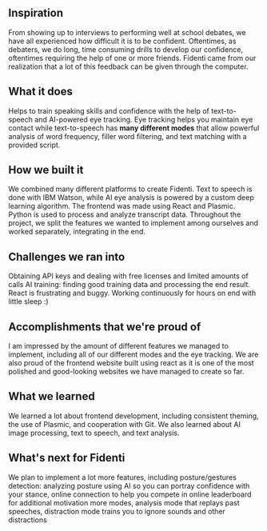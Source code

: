## Inspiration
From showing up to interviews to performing well at school debates, we have all experienced how difficult it is to be confident. Oftentimes, as debaters, we do long, time consuming drills to develop our confidence, oftentimes requiring the help of one or more friends. Fidenti came from our realization that a lot of this feedback can be given through the computer.

## What it does
Helps to train speaking skills and confidence with the help of text-to-speech and AI-powered eye tracking. Eye tracking helps you maintain eye contact while text-to-speech has **many different modes** that allow powerful analysis of word frequency, filler word filtering, and text matching with a provided script. 

## How we built it
We combined many different platforms to create Fidenti. Text to speech is done with IBM Watson, while AI eye analysis is powered by a custom deep learning algorithm. The frontend was made using React and Plasmic. Python is used to process and analyze transcript data. Throughout the project, we split the features we wanted to implement among ourselves and worked separately, integrating in the end.

## Challenges we ran into
Obtaining API keys and dealing with free licenses and limited amounts of calls AI training: finding good training data and processing the end result. React is frustrating and buggy. Working continuously for hours on end with little sleep :) 

## Accomplishments that we're proud of
I am impressed by the amount of different features we managed to implement, including all of our different modes and the eye tracking. We are also proud of the frontend website built using react as it is one of the most polished and good-looking websites we have managed to create so far.

## What we learned
We learned a lot about frontend development, including consistent theming, the use of Plasmic, and cooperation with Git. We also learned about AI image processing, text to speech, and text analysis.

## What's next for Fidenti
We plan to implement a lot more features, including posture/gestures detection: analyzing posture using AI so you can portray confidence with your stance, online connection to help you compete in online leaderboard for additional motivation more modes, analysis mode that replays past speeches, distraction mode trains you to ignore sounds and other distractions


